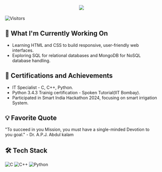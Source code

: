 <h1 align="center">
  <img src="(https://readme-typing-svg.demolab.com/demo/?color=F719AC)font=Fira+Code&weight=600&size=24&pause=1000&color=blue&center=true&vCenter=true&random=false&width=435&lines=Hey+there%2C+I'm+Mohanalakshmi" />
</h1>

![Visitors](https://komarev.com/ghpvc/?username=Mohanalakshmi-A&color=blueviolet)

## 🔨 What I'm Currently Working On
- Learning HTML and CSS to build responsive, user-friendly web interfaces.
- Exploring SQL for relational databases and MongoDB for NoSQL database handling.

## 🏅 Certifications and Achievements
- IT Specialist - C, C++, Python.
- Python 3.4.3 Trainig certification - Spoken Tutorial(IIT Bombay).
- Participated in Smart India Hackathon 2024, focusing on smart irrigation System.

## 💡 Favorite Quote
"To succeed in you Mission, you must have a single-minded Devotion to you goal." - Dr. A.P.J. Abdul kalam

## 🛠 Tech Stack
![C](https://img.shields.io/badge/C-00599C?style=for-the-badge&logo=c&logoColor=white)
![C++](https://img.shields.io/badge/C++-00599C?style=for-the-badge&logo=c%2B%2B&logoColor=white)
![Python](https://img.shields.io/badge/Python-3776AB?style=for-the-badge&logo=python&logoColor=white)


